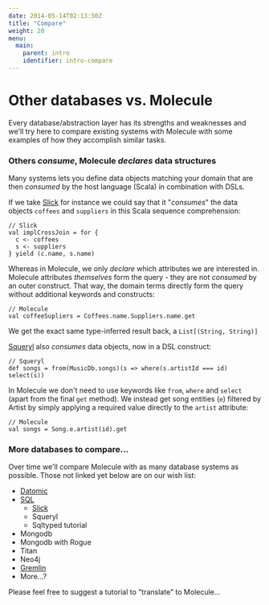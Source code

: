 ```yaml
---
date: 2014-05-14T02:13:50Z
title: "Compare"
weight: 20
menu:
  main:
    parent: intro
    identifier: intro-compare
---
```


# Other databases vs. Molecule

Every database/abstraction layer has its strengths and weaknesses and we'll try here to compare existing systems with Molecule with some examples of how they accomplish similar tasks.

### Others _consume_, Molecule _declares_ data structures

Many systems lets you define data objects matching your domain that are then _consumed_ by the host language (Scala) in combination with DSLs. 

If we take [Slick](http://slick.typesafe.com/doc/3.0.0-M1/queries.html#joining-and-zipping) for instance we could say that it "_consumes_" the data objects `coffees` and `suppliers` in this Scala sequence comprehension:

```
// Slick
val implCrossJoin = for {
  c <- coffees
  s <- suppliers
} yield (c.name, s.name)
```
Whereas in Molecule, we only _declare_ which attributes we are interested in. Molecule attributes _themselves_ form the query - they are not _consumed_ by an outer construct. That way, the domain terms directly form the query without additional keywords and constructs:

```
// Molecule
val coffeeSupliers = Coffees.name.Suppliers.name.get
```
We get the exact same type-inferred result back, a `List[(String, String)]`

[Squeryl](http://squeryl.org/selects.html) also _consumes_ data objects, now in a DSL construct:

```
// Squeryl
def songs = from(MusicDb.songs)(s => where(s.artistId === id) select(s))
```
In Molecule we don't need to use keywords like `from`, `where` and `select` (apart from the final `get` method). We instead get song entities (`e`) filtered by Artist by simply applying a required value directly to the `artist` attribute:

```
// Molecule
val songs = Song.e.artist(id).get
```

### More databases to compare...

Over time we'll compare Molecule with as many database systems as possible. Those not linked yet below are on our wish list:

- [Datomic](/compare/datomic)
- [SQL](/compare/sql)
  - [Slick](/compare/sql/slick)
  - Squeryl
  - Sqltyped tutorial
- Mongodb
- Mongodb with Rogue
- Titan
- Neo4j
- [Gremlin](/compare/gremlin)
- More...?

Please feel free to suggest a tutorial to "translate" to Molecule...